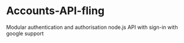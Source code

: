 # Accounts-API-fling
Modular authentication and authorisation node.js API with sign-in with google support
